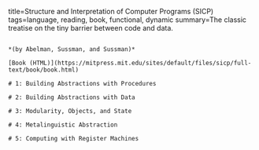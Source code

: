 title=Structure and Interpretation of Computer Programs (SICP)
tags=language, reading, book, functional, dynamic
summary=The classic treatise on the tiny barrier between code and data.
~~~~~~

*(by Abelman, Sussman, and Sussman)*

[Book (HTML)](https://mitpress.mit.edu/sites/default/files/sicp/full-text/book/book.html)

# 1: Building Abstractions with Procedures

# 2: Building Abstractions with Data

# 3: Modularity, Objects, and State

# 4: Metalinguistic Abstraction

# 5: Computing with Register Machines


